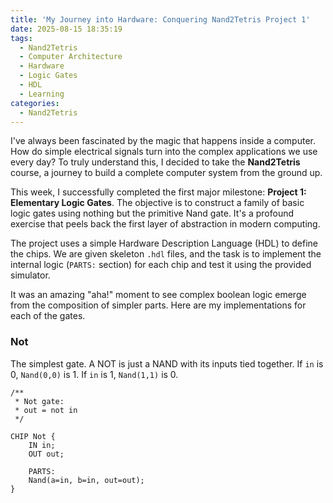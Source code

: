```yaml
---
title: 'My Journey into Hardware: Conquering Nand2Tetris Project 1'
date: 2025-08-15 18:35:19
tags:
  - Nand2Tetris
  - Computer Architecture
  - Hardware
  - Logic Gates
  - HDL
  - Learning
categories:
  - Nand2Tetris
---
```


I've always been fascinated by the magic that happens inside a computer. How do simple electrical signals turn into the complex applications we use every day? To truly understand this, I decided to take the **Nand2Tetris** course, a journey to build a complete computer system from the ground up.

This week, I successfully completed the first major milestone: **Project 1: Elementary Logic Gates**. The objective is to construct a family of basic logic gates using nothing but the primitive Nand gate. It's a profound exercise that peels back the first layer of abstraction in modern computing.

The project uses a simple Hardware Description Language (HDL) to define the chips. We are given skeleton `.hdl` files, and the task is to implement the internal logic (`PARTS:` section) for each chip and test it using the provided simulator.

It was an amazing "aha!" moment to see complex boolean logic emerge from the composition of simpler parts. Here are my implementations for each of the gates.

### Not

The simplest gate. A NOT is just a NAND with its inputs tied together. If `in` is 0, `Nand(0,0)` is 1. If `in` is 1, `Nand(1,1)` is 0.

```hdl
/**
 * Not gate:
 * out = not in
 */

CHIP Not {
    IN in;
    OUT out;

    PARTS:
    Nand(a=in, b=in, out=out);
}